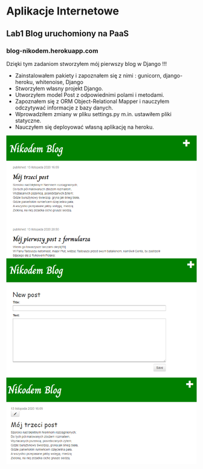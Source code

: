 # Aplikacje Internetowe

## Lab1 Blog uruchomiony na PaaS
### blog-nikodem.herokuapp.com 

Dzięki tym zadaniom stworzyłem mój pierwszy blog w Django !!!

  - Zainstalowałem pakiety i zapoznałem się z nimi : gunicorn,  django-heroku, whitenoise, Django
  - Stworzyłem własny projekt Django.
  - Utworzyłem model Post z odpowiednimi polami i metodami.
  - Zapoznałem się z ORM Object-Relational Mapper i nauczyłem odczytywać informacje z bazy danych.
  - Wprowadziłem zmiany w pliku settings.py m.in. ustawiłem pliki statyczne.
  - Nauczyłem się deployować własną aplikację na heroku.

  ![strona głóna](skr/skr1.PNG)
  ![strona głóna](skr/skr2.PNG)
  ![strona głóna](skr/skr3.PNG)
